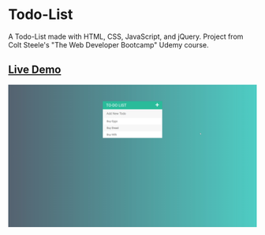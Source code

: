 # Todo-List
 A Todo-List made with HTML, CSS, JavaScript, and jQuery. Project from Colt Steele's "The Web Developer Bootcamp" Udemy course.
 
 ## [Live Demo](https://jortillo.github.io/Todo-List/)
 
 ![image of Todo-List](https://github.com/jortillo/Todo-List/blob/master/images/todo.gif)
